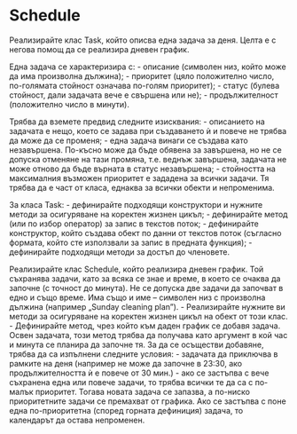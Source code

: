 # Schedule

Реализирайте клас Task, който описва една задача за деня. Целта е с негова помощ да се реализира дневен график.

Една задача се характеризира с:
    - описание (символен низ, който може да има произволна дължина);
    - приоритет (цяло положително число, по-голямата стойност означава по-голям приоритет);
    - статус (булева стойност, дали задачата вече е свършена или не);
    - продължителност (положително число в минути).

Трябва да вземете предвид следните изисквания:
    - описанието на задачата е нещо, което се задава при създаването ѝ и повече не трябва да може да се променя;
    - една задача винаги се създава като незавършена. По-късно може да бъде обявена за завършена, но не се допуска отменяне на тази промяна, т.е. веднъж завършена, задачата не може отново да бъде върната в статус незавършена;
    - стойността на максималния възможен приоритет е зададена за всички задачи. Тя трябва да е част от класа, еднаква за всички обекти и непроменима.

За класа Task:
    - дефинирайте подходящи конструктори и нужните методи за осигуряване на коректен жизнен цикъл;
    - дефинирайте метод (или по избор оператор) за запис в текстов поток;
    - дефинирайте конструктор, който създава обект по данни от текстов поток (съгласно формата, който сте използвали за запис в предната функция);
    - дефинирайте подходящи методи за достъп до членовете.

Реализирайте клас Schedule, който реализира дневен график. Той съхранява задачи, като за всяка се знае и време, в което се очаква да започне (с точност до минута). Не се допуска две задачи да започват в едно и също време. Има също и име – символен низ с произволна дължина (например „Sunday cleaning plan”).
    - Реализирайте нужните ви методи за осигуряване на коректен жизнен цикъл на обект от този клас.
    - Дефинирайте метод, чрез който към даден график се добавя задача. Освен задачата, този метод трябва да получава като аргумент в кой час и минута се планира да започне тя. За да се осъществи добавяне, трябва да са изпълнени следните условия:
		- задачата да приключва в рамките на деня (например не може да започне в 23:30, ако продължителността ѝ е повече от 30 мин.)
		- ако се застъпва с вече съхранена една или повече задачи, то трябва всички те да са с по-малък приоритет. Тогава новата задача се запазва, а по-ниско приоритетните задачи се премахват от графика. Ако се застъпва с поне една по-приоритетна (според горната дефиниция) задача, то календарът да остава непроменен.
